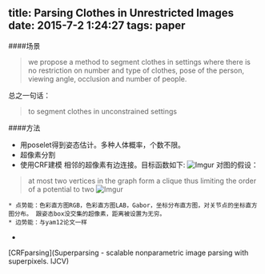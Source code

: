title: Parsing Clothes in Unrestricted Images
date: 2015-7-2 1:24:27
tags: paper
---
####场景
>we propose a method to segment clothes in settings where there is no restriction on number and type of clothes, pose of the person, viewing angle, occlusion and number of people.

总之一句话：
>to segment clothes in unconstrained settings

<!--more-->

####方法
* 用poselet得到姿态估计。多种人体概率，个数不限。
* 超像素分割
* 使用CRF建模
相邻的超像素有边连接。目标函数如下:
![Imgur](http://ppdg.ml/j07dsbs.png)
对图的假设：
>at most two vertices in the graph form a clique thus limiting the order of a potential to two
>![Imgur](http://ppdg.ml/SRzqrEu.png)

	* 点势能：色彩直方图RGB，色彩直方图LAB，Gabor，坐标分布直方图，对关节点的坐标直方图分布。 跟姿态box没交集的超像素，距离被设置为无穷。
	* 边势能：与yam12论文一样
* 

[CRFparsing](Superparsing - scalable nonparametric image
parsing with superpixels. IJCV)
